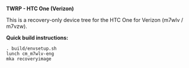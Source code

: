 **TWRP - HTC One (Verizon)**

This is a recovery-only device tree for the HTC One for Verizon (m7wlv / m7vzw).

**Quick build instructions:**

    . build/envsetup.sh
    lunch cm_m7wlv-eng
    mka recoveryimage
